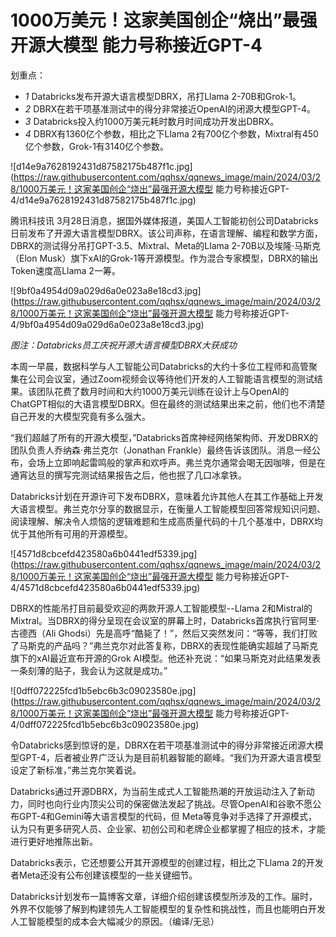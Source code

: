 # 1000万美元！这家美国创企“烧出”最强开源大模型 能力号称接近GPT-4

划重点：

  * _1_ Databricks发布开源大语言模型DBRX，吊打Llama 2-70B和Grok-1。
  * _2_ DBRX在若干项基准测试中的得分非常接近OpenAI的闭源大模型GPT-4。
  * _3_ Databricks投入约1000万美元耗时数月时间成功开发出DBRX。
  * _4_ DBRX有1360亿个参数，相比之下Llama 2有700亿个参数，Mixtral有450亿个参数，Grok-1有3140亿个参数。

![d14e9a7628192431d87582175b487f1c.jpg](https://raw.githubusercontent.com/qqhsx/qqnews_image/main/2024/03/28/1000万美元！这家美国创企“烧出”最强开源大模型 能力号称接近GPT-4/d14e9a7628192431d87582175b487f1c.jpg)

腾讯科技讯
3月28日消息，据国外媒体报道，美国人工智能初创公司Databricks日前发布了开源大语言模型DBRX。该公司声称，在语言理解、编程和数学方面，DBRX的测试得分吊打GPT-3.5、Mixtral、Meta的Llama
2-70B以及埃隆·马斯克（Elon Musk）旗下xAI的Grok-1等开源模型。作为混合专家模型，DBRX的输出Token速度高Llama 2一筹。

![9bf0a4954d09a029d6a0e023a8e18cd3.jpg](https://raw.githubusercontent.com/qqhsx/qqnews_image/main/2024/03/28/1000万美元！这家美国创企“烧出”最强开源大模型 能力号称接近GPT-4/9bf0a4954d09a029d6a0e023a8e18cd3.jpg)

 _图注：Databricks员工庆祝开源大语言模型DBRX大获成功_

本周一早晨，数据科学与人工智能公司Databricks的大约十多位工程师和高管聚集在公司会议室，通过Zoom视频会议等待他们开发的人工智能语言模型的测试结果。该团队花费了数月时间和大约1000万美元训练在设计上与OpenAI的ChatGPT相似的大语言模型DBRX。但在最终的测试结果出来之前，他们也不清楚自己开发的大模型究竟有多么强大。

“我们超越了所有的开源大模型，”Databricks首席神经网络架构师、开发DBRX的团队负责人乔纳森·弗兰克尔（Jonathan
Frankle）最终告诉该团队。消息一经公布，会场上立即响起雷鸣般的掌声和欢呼声。弗兰克尔通常会喝无因咖啡，但是在通宵达旦的撰写完测试结果报告之后，他也抿了几口冰拿铁。

Databricks计划在开源许可下发布DBRX，意味着允许其他人在其工作基础上开发大语言模型。弗兰克尔分享的数据显示，在衡量人工智能模型回答常规知识问题、阅读理解、解决令人烦恼的逻辑难题和生成高质量代码的十几个基准中，DBRX均优于其他所有可用的开源模型。

![4571d8cbcefd423580a6b0441edf5339.jpg](https://raw.githubusercontent.com/qqhsx/qqnews_image/main/2024/03/28/1000万美元！这家美国创企“烧出”最强开源大模型 能力号称接近GPT-4/4571d8cbcefd423580a6b0441edf5339.jpg)

DBRX的性能吊打目前最受欢迎的两款开源人工智能模型--Llama
2和Mistral的Mixtral。当DBRX的得分呈现在会议室的屏幕上时，Databricks首席执行官阿里·古德西（Ali
Ghodsi）先是高呼“酷毙了！”，然后又突然发问：“等等，我们打败了马斯克的产品吗？”弗兰克尔对此答复称，DBRX的表现性能确实超越了马斯克旗下的xAI最近宣布开源的Grok
AI模型。他还补充说：“如果马斯克对此结果发表一条刻薄的贴子，我会认为这就是成功。”

![0dff072225fcd1b5ebc6b3c09023580e.jpg](https://raw.githubusercontent.com/qqhsx/qqnews_image/main/2024/03/28/1000万美元！这家美国创企“烧出”最强开源大模型 能力号称接近GPT-4/0dff072225fcd1b5ebc6b3c09023580e.jpg)

令Databricks感到惊讶的是，DBRX在若干项基准测试中的得分非常接近闭源大模型GPT-4，后者被业界广泛认为是目前机器智能的巅峰。“我们为开源大语言模型设定了新标准，”弗兰克尔笑着说。

Databricks通过开源DBRX，为当前生成式人工智能热潮的开放运动注入了新动力，同时也向行业内顶尖公司的保密做法发起了挑战。尽管OpenAI和谷歌不愿公布GPT-4和Gemini等大语言模型的代码，但
Meta等竞争对手选择了开源模式，认为只有更多研究人员、企业家、初创公司和老牌企业都掌握了相应的技术，才能进行更好地推陈出新。

Databricks表示，它还想要公开其开源模型的创建过程，相比之下Llama 2的开发者Meta还没有公布创建该模型的一些关键细节。

Databricks计划发布一篇博客文章，详细介绍创建该模型所涉及的工作。届时，外界不仅能够了解到构建领先人工智能模型的复杂性和挑战性，而且也能明白开发人工智能模型的成本会大幅减少的原因。（编译/无忌）

